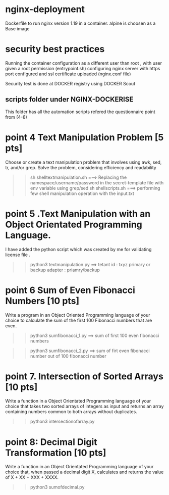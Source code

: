 # nginx-deployment
Dockerfile to run nginx version 1.19 in a container. 
alpine is choosen as a Base image 
# security best practices
Running the container configuration as a different user than root , with user given a root permission (entrypoint.sh)
configuring nginx server with https port configured and ssl certificate uploaded (nginx.conf file)

Security test is done at DOCKER registry using DOCKER Scout


## scripts folder under NGINX-DOCKERISE
This folder has all the automation scripts refered the questionnaire point from (4-8)

# point 4 Text Manipulation Problem [5 pts]
Choose or create a text manipulation problem that involves using awk, sed, tr, and/or grep. Solve the problem, considering efficiency and readability

>> sh shelltextmanipulation.sh   ===>  Replacing the namespace/username/password in the secret-template file with env variable using grep/sed
>> sh shellscripts.sh ===> performing few shell manipulation operation with the input.txt 

# point 5 .Text Manipulation with an Object Orientated Programming Language.
I have added the python script which was created by me for validating license file .
>>python3 textmanipulation.py ==> tetant id : txyz primary or backup adapter : priamry/backup 

# point 6 Sum of Even Fibonacci Numbers [10 pts]
Write a program in an Object Oriented Programming language of your choice to calculate the sum of the first 100 Fibonacci numbers that are even. 
>>python3 sumfibonacci_1.py ==> sum of first 100 even fibonacci  numbers 

>>python3 sumfibonacci_2.py ==> sum of firt even fibonacci number out of 100 fibonacci number 

# point 7. Intersection of Sorted Arrays [10 pts]
Write a function in a Object Orientated Programming language of your choice that takes two sorted arrays of integers as input and returns an array containing numbers common to both arrays without duplicates.
>>python3 intersectionofarray.py

# point 8: Decimal Digit Transformation [10 pts]
Write a function in an Object Orientated Programming language of your choice that, when passed a decimal digit X, calculates and returns the value of X + XX + XXX + XXXX. 

>>python3 sumofdecimal.py



